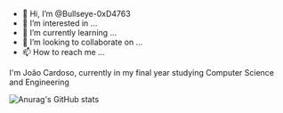 - 👋 Hi, I’m @Bullseye-0xD4763
- 👀 I’m interested in ...
- 🌱 I’m currently learning ...
- 💞️ I’m looking to collaborate on ...
- 📫 How to reach me ...


I'm João Cardoso, currently in my final year studying Computer Science and Engineering

![Anurag's GitHub stats](https://github-readme-stats.vercel.app/api?username=Bullseye-0xD4763)
